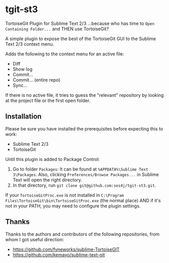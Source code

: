 tgit-st3
========

TortoiseGit Plugin for Sublime Text 2/3
...because who has time to `Open Containing Folder...`
and THEN use TortoiseGit?

A simple plugin to expose the best of the TortoiseGit GUI to the 
Sublime Text 2/3 context menu.

Adds the following to the context menu for an active file:

* Diff
* Show log
* Commit...
* Commit... (entire repo)
* Sync...

If there is no active file, it tries to guess the "relevant" repository
by looking at the project file or the first open folder.

## Installation

Please be sure you have installed the prerequisites before expecting this to work:
* Sublime Text 2/3
* TortoiseGit

Until this plugin is added to Package Control:

1. Go to folder `Packages`: 
   It can be found at `%APPDATA%\Sublime Text 3\Packages`.  Also, clicking 
   `Preferences/Browse Packages...` in Sublime Text will open the right directory.
2. In that directory, run `git clone git@github.com:ses4j/tgit-st3.git`.

If your `TortoiseGitProc.exe` is not installed in `C:\Program Files\TortoiseGit\bin\TortoiseGitProc.exe` 
(the normal place) AND if it's not in your PATH, you may need to configure the plugin settings.

## Thanks

Thanks to the authors and contributors of the following repositories, 
from whom I got useful direction:

* https://github.com/fyneworks/sublime-TortoiseGIT
* https://github.com/kemayo/sublime-text-git

